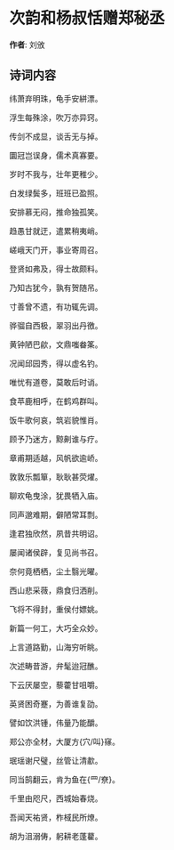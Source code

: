# 次韵和杨叔恬赠郑秘丞

**作者**: 刘攽

## 诗词内容

纬萧弃明珠，龟手安絣漂。

浮生每殊涂，吹万亦异窍。

传剑不成显，谈舌无与掉。

圜冠岂误身，儒术真寡要。

岁时不我与，壮年更稚少。

白发绿鬓多，班班已盈照。

安排慕无闷，推命独孤笑。

趋愚甘就迂，遣累稍夷峭。

嵯峨天门开，事业寄周召。

登贤如弗及，得士故颇料。

乃知古犹今，孰有贺随吊。

寸善曾不遗，有功辄先调。

骅骝自西极，翠羽出丹徼。

黄钟陋巴歈，文鼎嗤畚筿。

况闻邱园秀，得以虚名钓。

唯忧有道卷，莫敢后时诮。

食苹鹿相呼，在鹤鸡群叫。

饭牛歌何哀，筑岩貌惟肖。

顾予乃迷方，黥劓谁与疗。

章甫期适越，风帆欲逾峤。

敦敦乐瓢箪，耿耿甚荧燿。

聊欢龟曳涂，犹畏牺入庙。

同声邈难期，僻陋常耳剽。

逢君独欣然，夙昔共明诏。

屡闻诸侯辟，复见尚书召。

奈何竟栖栖，尘土翳光曜。

西山悲采薇，鼎食归洒削。

飞将不得封，重侯付嫖姚。

新篇一何工，大巧全众妙。

上言道路勤，山海穷听眺。

次述畴昔游，弁髦迨冠醮。

下云厌屡空，藜藿甘咀嚼。

英贤困奇蹇，为善谁复劭。

譬如饮洪锺，伟量乃能釂。

郑公亦全材，大厦方{穴/叫}窱。

珉瑶谢尺璧，丝管让清歗。

同当鹄翻云，肯为鱼在{罒/尞}。

千里由咫尺，西城始春烧。

吾闻天祐贤，柞棫民所燎。

胡为沮溺俦，躬耕老蓬藋。

